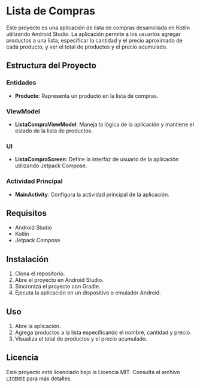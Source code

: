 # Lista de Compras

Este proyecto es una aplicación de lista de compras desarrollada en Kotlin utilizando Android Studio. La aplicación permite a los usuarios agregar productos a una lista, especificar la cantidad y el precio aproximado de cada producto, y ver el total de productos y el precio acumulado.

## Estructura del Proyecto

### Entidades

- **Producto**: Representa un producto en la lista de compras.

### ViewModel

- **ListaCompraViewModel**: Maneja la lógica de la aplicación y mantiene el estado de la lista de productos.

### UI

- **ListaCompraScreen**: Define la interfaz de usuario de la aplicación utilizando Jetpack Compose.

### Actividad Principal

- **MainActivity**: Configura la actividad principal de la aplicación.

## Requisitos

- Android Studio
- Kotlin
- Jetpack Compose

## Instalación

1. Clona el repositorio.
2. Abre el proyecto en Android Studio.
3. Sincroniza el proyecto con Gradle.
4. Ejecuta la aplicación en un dispositivo o emulador Android.

## Uso

1. Abre la aplicación.
2. Agrega productos a la lista especificando el nombre, cantidad y precio.
3. Visualiza el total de productos y el precio acumulado.

## Licencia

Este proyecto está licenciado bajo la Licencia MIT. Consulta el archivo `LICENSE` para más detalles.


